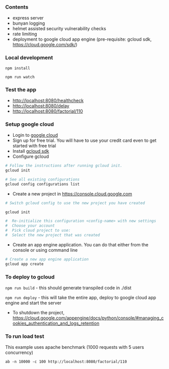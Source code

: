 ### Contents
* express server
* bunyan logging
* helmet assisted security vulnerability checks
* rate limiting
* deployment to google cloud app engine (pre-requisite: gcloud sdk, https://cloud.google.com/sdk/) 

### Local development

`npm install`

`npm run watch`

### Test the app

- [http://localhost:8080/healthcheck](http://localhost:8080/healthcheck)
- [http://localhost:8080/delay](http://localhost:8080/healthcheck)
- [http://localhost:8080/factorial/110](http://localhost:8080/healthcheck)

### Setup google cloud

- Login to [google cloud](https://console.cloud.google.com)
- Sign up for free trial. You will have to use your credit card even to get started with free trial
- Install [gcloud sdk](https://cloud.google.com/sdk/docs/#install_the_latest_cloud_tools_version_cloudsdk_current_version) 
- Configure gcloud

```sh
# Follow the instructions after running gcloud init.
gcloud init

# See all existing configurations
gcloud config configurations list

```
- Create a new project in https://console.cloud.google.com

```sh
# Switch gcloud config to use the new project you have created

gcloud init

#  Re-initialize this configuration <config-name> with new settings
#  Choose your account
#  Pick cloud project to use: 
#  Select the new project that was created

```
- Create an app engine application. You can do that either from the console or using command line


```sh
# Create a new app engine application
gcloud app create

```

### To deploy to gcloud

`npm run build` - this should generate transpiled code in ./dist

`npm run deploy` - this will take the entire app, deploy to google cloud app engine and start the server

- To shutdown the project, https://cloud.google.com/appengine/docs/python/console/#managing_cookies_authentication_and_logs_retention

### To run load test

This example uses apache benchmark (1000 requests with 5 users concurrency)


`ab -n 10000 -c 100 http://localhost:8080/factorial/110`



